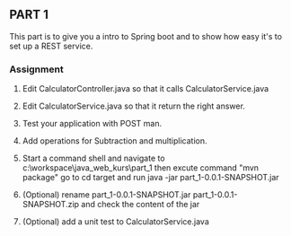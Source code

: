 ## PART 1 
This part is to give you a intro to Spring boot and to show how easy it's to set up a REST service.


### Assignment

1. Edit CalculatorController.java so that it calls CalculatorService.java

2. Edit CalculatorService.java so that it return the right answer.

3. Test your application with POST man.

4. Add operations for Subtraction and multiplication.

5. Start a command shell and navigate to c:\workspace\java_web_kurs\part_1 then excute command "mvn package" go to cd target and run java -jar part_1-0.0.1-SNAPSHOT.jar  

6. (Optional) rename part_1-0.0.1-SNAPSHOT.jar part_1-0.0.1-SNAPSHOT.zip and check the content of the jar 

7. (Optional) add a unit test to CalculatorService.java



